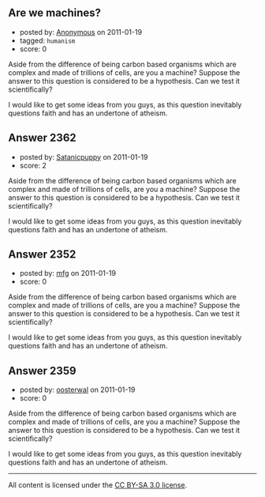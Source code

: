 ## Are we machines?

- posted by: [Anonymous](https://stackexchange.com/users/-1/890-anonymous) on 2011-01-19
- tagged: `humanism`
- score: 0

Aside from the difference of being carbon based organisms which are complex and made of trillions of cells, are you a machine? Suppose the answer to this question is considered to be a hypothesis. Can we test it scientifically? 

I would like to get some ideas from you guys, as this question inevitably questions faith and has an undertone of atheism.


## Answer 2362

- posted by: [Satanicpuppy](https://stackexchange.com/users/-1/169-satanicpuppy) on 2011-01-19
- score: 2

Aside from the difference of being carbon based organisms which are complex and made of trillions of cells, are you a machine? Suppose the answer to this question is considered to be a hypothesis. Can we test it scientifically? 

I would like to get some ideas from you guys, as this question inevitably questions faith and has an undertone of atheism.


## Answer 2352

- posted by: [mfg](https://stackexchange.com/users/-1/135-mfg) on 2011-01-19
- score: 0

Aside from the difference of being carbon based organisms which are complex and made of trillions of cells, are you a machine? Suppose the answer to this question is considered to be a hypothesis. Can we test it scientifically? 

I would like to get some ideas from you guys, as this question inevitably questions faith and has an undertone of atheism.


## Answer 2359

- posted by: [oosterwal](https://stackexchange.com/users/-1/891-oosterwal) on 2011-01-19
- score: 0

Aside from the difference of being carbon based organisms which are complex and made of trillions of cells, are you a machine? Suppose the answer to this question is considered to be a hypothesis. Can we test it scientifically? 

I would like to get some ideas from you guys, as this question inevitably questions faith and has an undertone of atheism.



---

All content is licensed under the [CC BY-SA 3.0 license](https://creativecommons.org/licenses/by-sa/3.0/).
